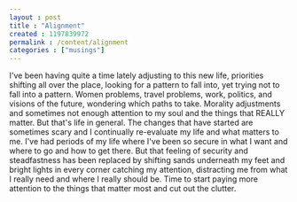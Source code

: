 ```yaml
---
layout : post
title : "Alignment"
created : 1197839972
permalink : /content/alignment
categories : ["musings"]
---
```

I've been having quite a time lately adjusting to this new life, priorities shifting all over the place, looking for a pattern to fall into, yet trying not to fall into a pattern. Women problems, travel problems, work, politics, and visions of the future, wondering which paths to take. Morality adjustments and sometimes not enough attention to my soul and the things that REALLY matter. But that's life in general. The changes that have started are sometimes scary and I continually re-evaluate my life and what matters to me. I've had periods of my life where I've been so secure in what I want and where to go and how to get there. But that feeling of security and steadfastness has been replaced by shifting sands underneath my feet and bright lights in every corner catching my attention, distracting me from what I really need and where I really should be. Time to start paying more attention to the things that matter most and cut out the clutter.